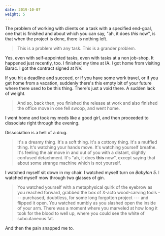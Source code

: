 ```yaml
---
date: 2019-10-07
weight: 5
---
```


The problem of working with clients on a task with a specified end-goal, one that is finished and about which you can say, "ah, it does *this* now", is that when the project is done, there is nothing left.

> This is a problem with any task. This is a grander problem.

Yes, even with self-appointed tasks, even with tasks at a non job-shop. It happened just recently, too. I finished my time at IA. I got home from visiting Barac. I got the contract signed at NV.

If you hit a deadline and succeed, or if you have some work travel, or if you get home from a vacation, suddenly there's this empty bit of your future where there used to be this thing. There's just a void there. A sudden lack of weight.

> And so, back then, you finished the release at work and also finished the office move in one fell swoop, and went home.

I went home and took my meds like a good girl, and then proceeded to dissociate right through the evening.

Dissociation is a hell of a drug.

> It's a dreamy thing. It's a soft thing. It's a cottony thing. It's a muffled thing. It's watching your hands move. It's watching yourself breathe. It's feeling the air move in and out of you with a distant, slightly confused detachment. It's "ah, it does **this** now", except saying that about some strange machine which is not yourself.

I watched myself sit down in my chair. I watched myself turn on *Babylon 5*. I watched myself mow through two glasses of gin.

> You watched yourself with a metaphysical quirk of the eyebrow as you reached forward, grabbed the box of X-acto wood-carving tools --- purchased, doubtless, for some long forgotten project --- and flipped it open. You watched numbly as you slashed open the inside of your arm. There was a moment where you marveled at how long it took for the blood to well up, where you could see the white of subcutaneous fat.

And then the pain snapped me to.
